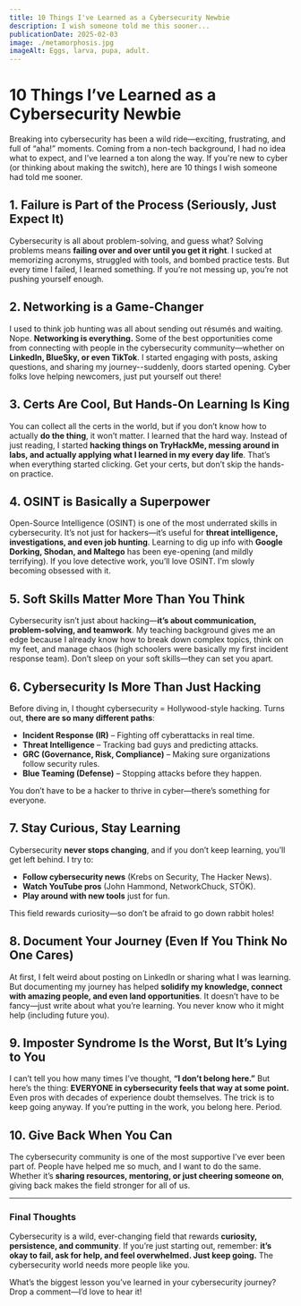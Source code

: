 ```yaml
---
title: 10 Things I've Learned as a Cybersecurity Newbie
description: I wish someone told me this sooner...
publicationDate: 2025-02-03
image: ./metamorphosis.jpg
imageAlt: Eggs, larva, pupa, adult.
---
```


# 10 Things I’ve Learned as a Cybersecurity Newbie

Breaking into cybersecurity has been a wild ride—exciting, frustrating, and full of “aha!” moments. Coming from a non-tech background, I had no idea what to expect, and I’ve learned a ton along the way. If you're new to cyber (or thinking about making the switch), here are 10 things I wish someone had told me sooner.

## 1. Failure is Part of the Process (Seriously, Just Expect It)
Cybersecurity is all about problem-solving, and guess what? Solving problems means **failing over and over until you get it right**. I sucked at memorizing acronyms, struggled with tools, and bombed practice tests. But every time I failed, I learned something. If you’re not messing up, you’re not pushing yourself enough.

## 2. Networking is a Game-Changer
I used to think job hunting was all about sending out résumés and waiting. Nope. **Networking is everything.** Some of the best opportunities come from connecting with people in the cybersecurity community—whether on **LinkedIn, BlueSky, or even TikTok**. I started engaging with posts, asking questions, and sharing my journey--suddenly, doors started opening. Cyber folks love helping newcomers, just put yourself out there!

## 3. Certs Are Cool, But Hands-On Learning Is King
You can collect all the certs in the world, but if you don’t know how to actually **do the thing**, it won’t matter. I learned that the hard way. Instead of just reading, I started **hacking things on TryHackMe, messing around in labs, and actually applying what I learned in my every day life**. That’s when everything started clicking. Get your certs, but don’t skip the hands-on practice.

## 4. OSINT is Basically a Superpower
Open-Source Intelligence (OSINT) is one of the most underrated skills in cybersecurity. It’s not just for hackers—it’s useful for **threat intelligence, investigations, and even job hunting**. Learning to dig up info with **Google Dorking, Shodan, and Maltego** has been eye-opening (and mildly terrifying). If you love detective work, you’ll love OSINT. I'm slowly becoming obsessed with it.

## 5. Soft Skills Matter More Than You Think
Cybersecurity isn’t just about hacking—**it’s about communication, problem-solving, and teamwork**. My teaching background gives me an edge because I already know how to break down complex topics, think on my feet, and manage chaos (high schoolers were basically my first incident response team). Don’t sleep on your soft skills—they can set you apart.

## 6. Cybersecurity Is More Than Just Hacking
Before diving in, I thought cybersecurity = Hollywood-style hacking. Turns out, **there are so many different paths**:
- **Incident Response (IR)** – Fighting off cyberattacks in real time.
- **Threat Intelligence** – Tracking bad guys and predicting attacks.
- **GRC (Governance, Risk, Compliance)** – Making sure organizations follow security rules.
- **Blue Teaming (Defense)** – Stopping attacks before they happen.

You don’t have to be a hacker to thrive in cyber—there’s something for everyone.

## 7. Stay Curious, Stay Learning
Cybersecurity **never stops changing**, and if you don’t keep learning, you’ll get left behind. I try to:
- **Follow cybersecurity news** (Krebs on Security, The Hacker News).
- **Watch YouTube pros** (John Hammond, NetworkChuck, STÖK).
- **Play around with new tools** just for fun.

This field rewards curiosity—so don’t be afraid to go down rabbit holes!

## 8. Document Your Journey (Even If You Think No One Cares)
At first, I felt weird about posting on LinkedIn or sharing what I was learning. But documenting my journey has helped **solidify my knowledge, connect with amazing people, and even land opportunities**. It doesn’t have to be fancy—just write about what you’re learning. You never know who it might help (including future you).

## 9. Imposter Syndrome Is the Worst, But It’s Lying to You
I can’t tell you how many times I’ve thought, **“I don’t belong here.”** But here’s the thing: **EVERYONE in cybersecurity feels that way at some point.** Even pros with decades of experience doubt themselves. The trick is to keep going anyway. If you’re putting in the work, you belong here. Period.

## 10. Give Back When You Can
The cybersecurity community is one of the most supportive I’ve ever been part of. People have helped me so much, and I want to do the same. Whether it’s **sharing resources, mentoring, or just cheering someone on**, giving back makes the field stronger for all of us.

---

### Final Thoughts
Cybersecurity is a wild, ever-changing field that rewards **curiosity, persistence, and community**. If you’re just starting out, remember: **it’s okay to fail, ask for help, and feel overwhelmed. Just keep going.** The cybersecurity world needs more people like you.

What’s the biggest lesson you’ve learned in your cybersecurity journey? Drop a comment—I’d love to hear it!
